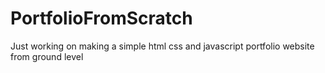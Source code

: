 # PortfolioFromScratch

Just working on making a simple html css and javascript portfolio website from ground level
